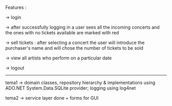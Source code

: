 Features :

-> login

-> after successfully logging in a user sees all the incoming concerts and the ones with no tickets available are marked with red

-> sell tickets : after selecting a concert the user will introduce the purchaser's name and will chose the number of tickets to be sold

-> view all artists who perform on a particular date

-> logout

--------------------------------------------------------------------

tema1 -> domain classes, repository hierarchy & implementations using ADO.NET System.Data.SQLite provider; logging using log4net

tema2 -> service layer done + forms for GUI
